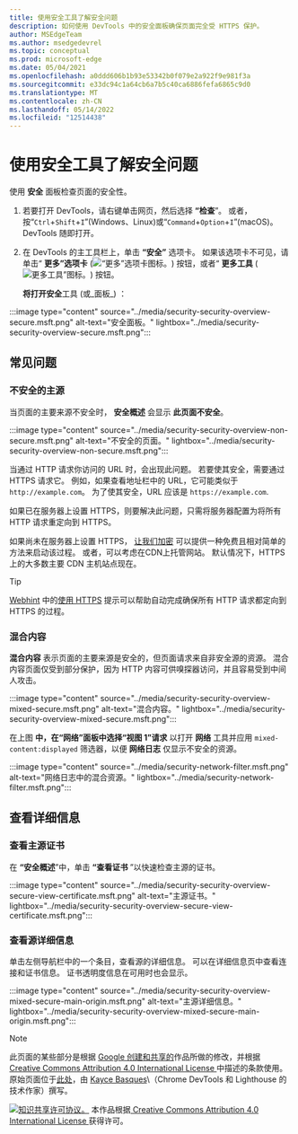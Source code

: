 ```yaml
---
title: 使用安全工具了解安全问题
description: 如何使用 DevTools 中的安全面板确保页面完全受 HTTPS 保护。
author: MSEdgeTeam
ms.author: msedgedevrel
ms.topic: conceptual
ms.prod: microsoft-edge
ms.date: 05/04/2021
ms.openlocfilehash: a0ddd606b1b93e53342b0f079e2a922f9e981f3a
ms.sourcegitcommit: e33dc94c1a64cb6a7b5c40ca6886fefa6865c9d0
ms.translationtype: MT
ms.contentlocale: zh-CN
ms.lasthandoff: 05/14/2022
ms.locfileid: "12514438"
---
```

<!-- Copyright Kayce Basques

   Licensed under the Apache License, Version 2.0 (the "License");
   you may not use this file except in compliance with the License.
   You may obtain a copy of the License at

       https://www.apache.org/licenses/LICENSE-2.0

   Unless required by applicable law or agreed to in writing, software
   distributed under the License is distributed on an "AS IS" BASIS,
   WITHOUT WARRANTIES OR CONDITIONS OF ANY KIND, either express or implied.
   See the License for the specific language governing permissions and
   limitations under the License.  -->
# <a name="understand-security-issues-using-the-security-tool"></a>使用安全工具了解安全问题

<!--Use the **Security** Panel in DevTools to make sure HTTPS is properly implemented on a page.  See **Why HTTPS Matters** to learn why every website should be protected with HTTPS, even sites that don't handle sensitive user data.  -->

<!--todo: add section when why-https is available -->

使用 **安全** 面板检查页面的安全性。

1. 若要打开 DevTools，请右键单击网页，然后选择 **“检查**”。  或者，按“`Ctrl`+`Shift`+`I`”(Windows、Linux)或“`Command`+`Option`+`I`”(macOS)。  DevTools 随即打开。

1. 在 DevTools 的主工具栏上，单击 **“安全”** 选项卡。 如果该选项卡不可见，请单击“ **更多”选项卡** (![“更多”选项卡图标。](../media/more-tabs-icon-light-theme.png)) 按钮，或者“ **更多工具** (![更多工具”图标。](../media/more-tools-icon-light-theme.png)) 按钮。

   **将打开安全**工具 (或_面板_) ：

:::image type="content" source="../media/security-security-overview-secure.msft.png" alt-text="安全面板。" lightbox="../media/security-security-overview-secure.msft.png":::


<!-- ====================================================================== -->
## <a name="common-problems"></a>常见问题

### <a name="non-secure-main-origins"></a>不安全的主源

当页面的主要来源不安全时， **安全概述** 会显示 **此页面不安全**。

:::image type="content" source="../media/security-security-overview-non-secure.msft.png" alt-text="不安全的页面。" lightbox="../media/security-security-overview-non-secure.msft.png":::

当通过 HTTP 请求你访问的 URL 时，会出现此问题。  若要使其安全，需要通过 HTTPS 请求它。  例如，如果查看地址栏中的 URL，它可能类似于 `http://example.com`。  为了使其安全，URL 应该是 `https://example.com`.

如果已在服务器上设置 HTTPS，则要解决此问题，只需将服务器配置为将所有 HTTP 请求重定向到 HTTPS。

如果尚未在服务器上设置 HTTPS， [让我们加密](https://letsencrypt.org) 可以提供一种免费且相对简单的方法来启动该过程。  或者，可以考虑在CDN上托管网站。  默认情况下，HTTPS 上的大多数主要 CDN 主机站点现在。

> [!TIP]
> [Webhint](https://webhint.io) 中的[使用 HTTPS](https://webhint.io/docs/user-guide/hints/hint-https-only) 提示可以帮助自动完成确保所有 HTTP 请求都定向到 HTTPS 的过程。

### <a name="mixed-content"></a>混合内容

**混合内容**<!--[mixed content](/web/fundamentals/security/prevent-mixed-content/what-is-mixed-content)--> 表示页面的主要来源是安全的，但页面请求来自非安全源的资源。  混合内容页面仅受到部分保护，因为 HTTP 内容可供嗅探器访问，并且容易受到中间人攻击。

:::image type="content" source="../media/security-security-overview-mixed-secure.msft.png" alt-text="混合内容。" lightbox="../media/security-security-overview-mixed-secure.msft.png":::

在上图 **中，在“网络”面板中选择“视图 1”请求** 以打开 **网络** 工具并应用 `mixed-content:displayed` 筛选器，以便 **网络日志** 仅显示不安全的资源。

:::image type="content" source="../media/security-network-filter.msft.png" alt-text="网络日志中的混合资源。" lightbox="../media/security-network-filter.msft.png":::


<!-- ====================================================================== -->
## <a name="view-details"></a>查看详细信息

### <a name="view-main-origin-certificate"></a>查看主源证书

在 **“安全概述**”中，单击 **“查看证书** ”以快速检查主源的证书。

:::image type="content" source="../media/security-security-overview-secure-view-certificate.msft.png" alt-text="主源证书。" lightbox="../media/security-security-overview-secure-view-certificate.msft.png":::

### <a name="view-origin-details"></a>查看源详细信息

单击左侧导航栏中的一个条目，查看源的详细信息。  可以在详细信息页中查看连接和证书信息。  证书透明度信息在可用时也会显示。

:::image type="content" source="../media/security-security-overview-mixed-secure-main-origin.msft.png" alt-text="主源详细信息。" lightbox="../media/security-security-overview-mixed-secure-main-origin.msft.png":::


<!-- ====================================================================== -->
> [!NOTE]
> 此页面的某些部分是根据 [Google 创建和共享的](https://developers.google.com/terms/site-policies)作品所做的修改，并根据[ Creative Commons Attribution 4.0 International License ](https://creativecommons.org/licenses/by/4.0)中描述的条款使用。
> 原始页面位于[此处](https://developers.google.com/web/tools/chrome-devtools/security/index)，由 [Kayce Basques](https://developers.google.com/web/resources/contributors#kayce-basques)\（Chrome DevTools 和 Lighthouse 的技术作家）撰写。

[![知识共享许可协议。](https://i.creativecommons.org/l/by/4.0/88x31.png)](https://creativecommons.org/licenses/by/4.0)
本作品根据[ Creative Commons Attribution 4.0 International License ](https://creativecommons.org/licenses/by/4.0)获得许可。
